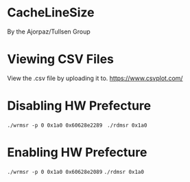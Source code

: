 # CacheLineSize
By the Ajorpaz/Tullsen Group

# Viewing CSV Files
View the .csv file by uploading it to.
https://www.csvplot.com/

# Disabling HW Prefecture
`./wrmsr -p 0 0x1a0 0x60628e2289 `
`./rdmsr 0x1a0`

# Enabling HW Prefecture
`./wrmsr -p 0 0x1a0 0x60628e2089`
`./rdmsr 0x1a0`

